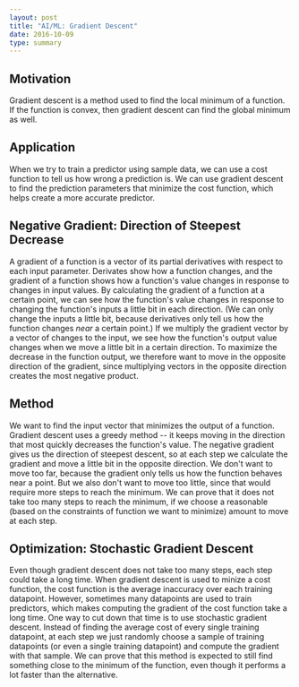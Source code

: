 ```yaml
---
layout: post
title: "AI/ML: Gradient Descent"
date: 2016-10-09
type: summary
---
```


## Motivation
Gradient descent is a method used to find the local minimum of a function. If the function is convex, then gradient descent can find the global minimum as well. 

## Application
When we try to train a predictor using sample data, we can use a cost function to tell us how wrong a prediction is. We can use gradient descent to find the prediction parameters that minimize the cost function, which helps create a more accurate predictor.

## Negative Gradient: Direction of Steepest Decrease
A gradient of a function is a vector of its partial derivatives with respect to each input parameter. Derivates show how a function changes, and the gradient of a function shows how a function's value changes in response to changes in input values. By calculating the gradient of a function at a certain point, we can see how the function's value changes in response to changing the function's inputs a little bit in each direction. (We can only change the inputs a little bit, because derivatives only tell us how the function changes *near* a certain point.) If we multiply the gradient vector by a vector of changes to the input, we see how the function's output value changes when we move a little bit in a certain direction. To maximize the decrease in the function output, we therefore want to move in the opposite direction of the gradient, since multiplying vectors in the opposite direction creates the most negative product.

## Method
We want to find the input vector that minimizes the output of a function. Gradient descent uses a greedy method -- it keeps moving in the direction that most quickly decreases the function's value. The negative gradient gives us the direction of steepest descent, so at each step we calculate the gradient and move a little bit in the opposite direction. We don't want to move too far, because the gradient only tells us how the function behaves near a point. But we also don't want to move too little, since that would require more steps to reach the minimum. We can prove that it does not take too many steps to reach the minimum, if we choose a reasonable (based on the constraints of function we want to minimize) amount to move at each step.

## Optimization: Stochastic Gradient Descent
Even though gradient descent does not take too many steps, each step could take a long time. When gradient descent is used to minize a cost function, the cost function is the average inaccuracy over each training datapoint. However, sometimes many datapoints are used to train predictors, which makes computing the gradient of the cost function take a long time. One way to cut down that time is to use stochastic gradient descent. Instead of finding the average cost of every single training datapoint, at each step we just randomly choose a sample of training datapoints (or even a single training datapoint) and compute the gradient with that sample. We can prove that this method is expected to still find something close to the minimum of the function, even though it performs a lot faster than the alternative.
